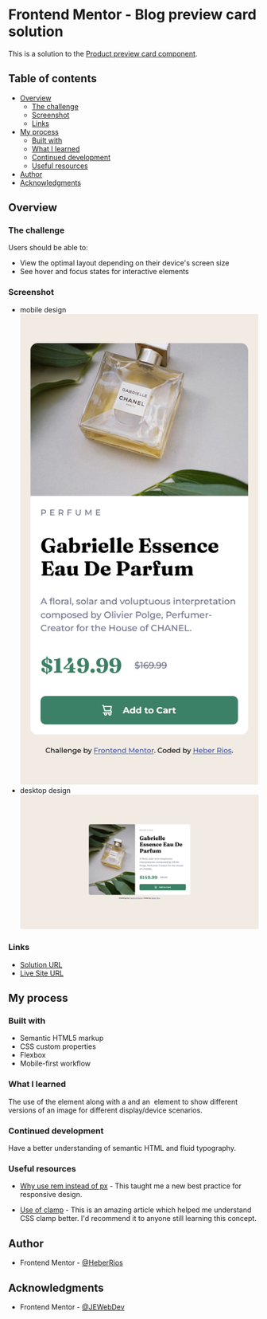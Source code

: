# Frontend Mentor - Blog preview card solution

This is a solution to the [Product preview card component](https://www.frontendmentor.io/challenges/product-preview-card-component-GO7UmttRfa).

## Table of contents

-   [Overview](#overview)
    -   [The challenge](#the-challenge)
    -   [Screenshot](#screenshot)
    -   [Links](#links)
-   [My process](#my-process)
    -   [Built with](#built-with)
    -   [What I learned](#what-i-learned)
    -   [Continued development](#continued-development)
    -   [Useful resources](#useful-resources)
-   [Author](#author)
-   [Acknowledgments](#acknowledgments)

## Overview

### The challenge

Users should be able to:

-   View the optimal layout depending on their device's screen size
-   See hover and focus states for interactive elements

### Screenshot

-   mobile design ![](./images/screenshot-mobile.png)
-   desktop design ![](./images/screenshot-desktop.png)

### Links

-   [Solution URL](https://github.com/HeberRios/product-preview-card-component)
-   [Live Site URL](https://heberrios.github.io/product-preview-card-component/)

## My process

### Built with

-   Semantic HTML5 markup
-   CSS custom properties
-   Flexbox
-   Mobile-first workflow

### What I learned

The use of the <picture> element along with a <source> and an <img> element to show different
versions of an image for different display/device scenarios.

### Continued development

Have a better understanding of semantic HTML and fluid typography.

### Useful resources

-   [Why use rem instead of px](https://www.youtube.com/watch?v=xCSw6bPXZks) - This taught me
    a new best practice for responsive design.

-   [Use of clamp](https://www.youtube.com/watch?v=erqRw3E-vn4&t=202s) - This is an amazing article which helped me understand CSS clamp better. I'd recommend it to anyone still learning this concept.

## Author

-   Frontend Mentor - [@HeberRios](https://www.frontendmentor.io/profile/HeberRios)

## Acknowledgments

-   Frontend Mentor - [@JEWebDev](https://www.frontendmentor.io/profile/JEWebDev)
